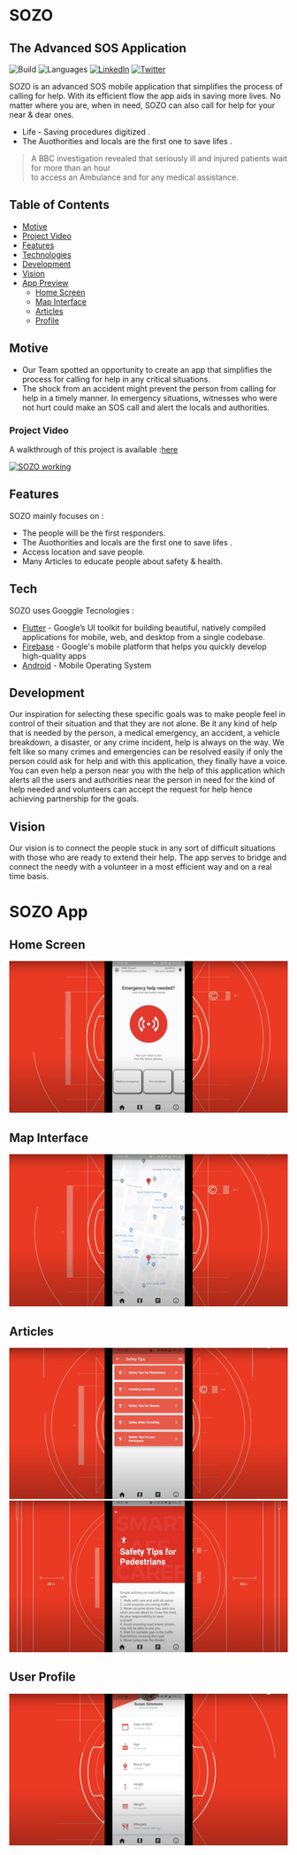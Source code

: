 # SOZO
## The Advanced SOS Application



![Build](https://img.shields.io/badge/build-passing-brightgreen)
![Languages](https://img.shields.io/github/languages/count/sabhinav3/sozo)
[![LinkedIn](https://img.shields.io/badge/-LinkedIn-black.svg?style=flat-square&logo=linkedin&colorB=555)](https://www.linkedin.com/in/s-abhinav/)
[![Twitter](https://img.shields.io/twitter/url?url=https%3A%2F%2Fgithub.com%2Fadityaketkar%2Fcircle-packing-personal-homepage)](https://twitter.com/SAbhinav_3)


SOZO is an advanced SOS mobile application that simplifies the process of calling for help. With its efficient flow the app aids in saving more lives. 
No matter where you are, when in need, SOZO can also call for help for your near & dear ones.  

- Life - Saving procedures digitized .
- The Auothorities and locals are the first one to save lifes .


> A BBC investigation revealed that
> seriously ill and injured patients wait for more than an hour  
> to access an Ambulance and for any medical assistance. 

## Table of Contents

* [Motive](#motive)
* [Project Video](#project-video)
* [Features](#features)
* [Technologies](#tech)
* [Development](#development)
* [Vision](#vision)
* [App Preview](#sozo-app)
  * [Home Screen](#home-screen)
  * [Map Interface](#map-interface)
  * [Articles](#articles)
  * [Profile](#user-profile)


## Motive
- Our Team spotted an opportunity to create an app that simplifies the process for calling for help in any critical situations.
- The shock from an accident might prevent the person from calling for help in a timely manner. In emergency situations, witnesses who were not hurt could make an SOS call and alert the locals and authorities.


### Project Video 

A walkthrough of this project is available :[here](https://youtu.be/LTRf5_ohiBI)

[![SOZO working](http://img.youtube.com/vi/LTRf5_ohiBI/0.jpg)](http://www.youtube.com/watch?v=LTRf5_ohiBI "SOZO")


## Features

SOZO mainly focuses on :
- The people will be the first responders.
- The Auothorities and locals are the first one to save lifes .
- Access location and save people.
- Many Articles to educate people about safety & health. 



## Tech

SOZO uses Googgle Tecnologies :

- [Flutter](https://flutter.dev/docs) - Google’s UI toolkit for building beautiful, natively compiled applications for mobile, web, and desktop from a single codebase.
- [Firebase](https://firebase.google.com/docs) -  Google's mobile platform that helps you quickly develop high-quality apps
- [Android](https://codelabs.developers.google.com/?authuser=1) - Mobile Operating System 


## Development

Our inspiration for selecting these specific goals was to make people feel in control of their situation and that they are not alone. 
Be it any kind of help that is needed by the person, a medical emergency, an accident, a vehicle breakdown, a disaster, or any crime incident, help is always on the way. 
We felt like so many crimes and emergencies can be resolved easily if only the person could ask for help and with this application, they finally have a voice. 
You can even help a person near you with the help of this application which alerts all the users and authorities near the person in need for the kind of help needed and volunteers can accept the request for help hence achieving partnership for the goals.

## Vision

Our vision is to connect the people stuck in any sort of difficult situations with those who are ready to extend their help. The app serves to bridge and connect the needy with a volunteer in a most efficient way and on a real time basis.

# SOZO App

## Home Screen
 <kbd><img src="home.png"/></kbd>
 
## Map Interface
 <kbd><img src="map.png"/></kbd>
 
## Articles
 <kbd><img src="article_1.png"/></kbd>
 <kbd><img src="article_2.png" /></kbd>
 
## User Profile
 <kbd><img src="user_profile.png"/></kbd>


